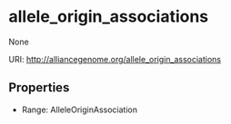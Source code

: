 # allele_origin_associations

None

URI: http://alliancegenome.org/allele_origin_associations



<!-- no inheritance hierarchy -->


## Properties

 * Range: AlleleOriginAssociation


